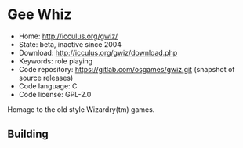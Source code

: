 # Gee Whiz

- Home: http://icculus.org/gwiz/
- State: beta, inactive since 2004
- Download: http://icculus.org/gwiz/download.php
- Keywords: role playing
- Code repository: https://gitlab.com/osgames/gwiz.git (snapshot of source releases)
- Code language: C
- Code license: GPL-2.0

Homage to the old style Wizardry(tm) games.

## Building
